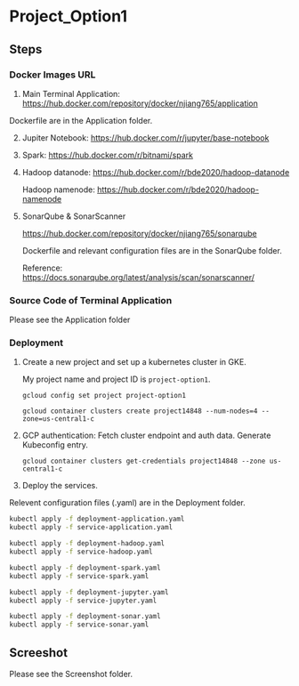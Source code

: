# Project_Option1

## Steps

### Docker Images URL

1. Main Terminal Application: https://hub.docker.com/repository/docker/njiang765/application
  
  Dockerfile are in the Application folder.
  
2. Jupiter Notebook: https://hub.docker.com/r/jupyter/base-notebook

3. Spark: https://hub.docker.com/r/bitnami/spark

4. Hadoop datanode: https://hub.docker.com/r/bde2020/hadoop-datanode

   Hadoop namenode: https://hub.docker.com/r/bde2020/hadoop-namenode

5. SonarQube & SonarScanner

   https://hub.docker.com/repository/docker/njiang765/sonarqube

   Dockerfile and relevant configuration files are in the SonarQube folder.

   Reference: https://docs.sonarqube.org/latest/analysis/scan/sonarscanner/

### Source Code of Terminal Application

Please see the Application folder

### Deployment

1. Create a new project and set up a kubernetes cluster in GKE.

   My project name and project ID is  `project-option1`.

   `gcloud config set project project-option1`

   `gcloud container clusters create project14848 --num-nodes=4 --zone=us-central1-c`

2. GCP authentication: Fetch cluster endpoint and auth data. Generate Kubeconfig entry.

   `gcloud container clusters get-credentials project14848 --zone us-central1-c`

3. Deploy the services.

Relevent configuration files (.yaml) are in the Deployment folder.

```bash
kubectl apply -f deployment-application.yaml
kubectl apply -f service-application.yaml

kubectl apply -f deployment-hadoop.yaml
kubectl apply -f service-hadoop.yaml

kubectl apply -f deployment-spark.yaml
kubectl apply -f service-spark.yaml

kubectl apply -f deployment-jupyter.yaml
kubectl apply -f service-jupyter.yaml

kubectl apply -f deployment-sonar.yaml
kubectl apply -f service-sonar.yaml
```

## Screeshot

Please see the Screenshot folder.
